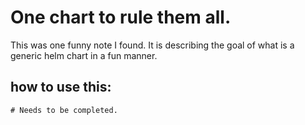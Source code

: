 # One chart to rule them all.

This was one funny note I found. It is describing the goal of what is a generic helm chart in a fun manner.

## how to use this:

```
# Needs to be completed.
```

